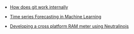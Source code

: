 

- [How does git work internally
](https://medium.com/@shalithasuranga/how-does-git-work-internally-7c36dcb1f2cf)

- [Time series Forecasting in Machine Learning
](https://medium.com/99xtechnology/time-series-forecasting-in-machine-learning-3972f7a7a467)

- [Developing a cross platform RAM meter using Neutralinojs
](https://medium.com/@shalithasuranga/developing-a-cross-platform-ram-meter-using-neutralinojs-8b7550ec5703)
